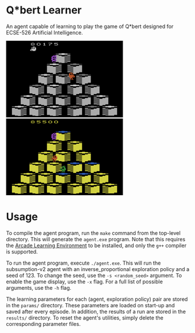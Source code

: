 # Q*bert Learner

An agent capable of learning to play the game of Q*bert designed for ECSE-526 Artificial Intelligence.

![Level 10](report/images/level-10.png)![Level 11](report/images/level-11.png)

# Usage

To compile the agent program, run the `make` command from the top-level directory. This will generate the `agent.exe` program. Note that this requires the [Arcade Learning Environment](https://github.com/mgbellemare/Arcade-Learning-Environment) to be installed, and only the `g++` compiler is supported.

To run the agent program, execute `./agent.exe`. This will run the subsumption-v2 agent with an inverse_proportional exploration policy and a seed of 123. To change the seed, use the `-s <random_seed>` argument. To enable the game display, use the `-x` flag. For a full list of possible arguments, use the `-h` flag.

The learning parameters for each (agent, exploration policy) pair are stored in the `params/` directory. These parameters are loaded on start-up and saved after every episode. In addition, the results of a run are stored in the `results/` directory. To reset the agent's utilities, simply delete the corresponding parameter files.
